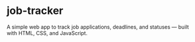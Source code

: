 # job-tracker
A simple web app to track job applications, deadlines, and statuses — built with HTML, CSS, and JavaScript.
